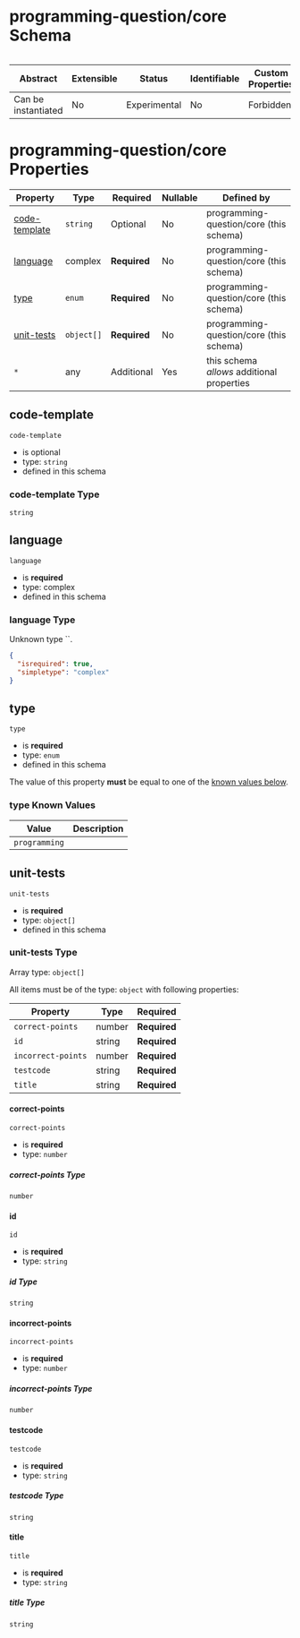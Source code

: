 # programming-question/core Schema

```

```

| Abstract            | Extensible | Status       | Identifiable | Custom Properties | Additional Properties | Defined In                                                           |
| ------------------- | ---------- | ------------ | ------------ | ----------------- | --------------------- | -------------------------------------------------------------------- |
| Can be instantiated | No         | Experimental | No           | Forbidden         | Permitted             | [programming-exercise.schema.json](programming-exercise.schema.json) |

# programming-question/core Properties

| Property                        | Type       | Required     | Nullable | Defined by                                 |
| ------------------------------- | ---------- | ------------ | -------- | ------------------------------------------ |
| [code-template](#code-template) | `string`   | Optional     | No       | programming-question/core (this schema)    |
| [language](#language)           | complex    | **Required** | No       | programming-question/core (this schema)    |
| [type](#type)                   | `enum`     | **Required** | No       | programming-question/core (this schema)    |
| [unit-tests](#unit-tests)       | `object[]` | **Required** | No       | programming-question/core (this schema)    |
| `*`                             | any        | Additional   | Yes      | this schema _allows_ additional properties |

## code-template

`code-template`

- is optional
- type: `string`
- defined in this schema

### code-template Type

`string`

## language

`language`

- is **required**
- type: complex
- defined in this schema

### language Type

Unknown type ``.

```json
{
  "isrequired": true,
  "simpletype": "complex"
}
```

## type

`type`

- is **required**
- type: `enum`
- defined in this schema

The value of this property **must** be equal to one of the [known values below](#type-known-values).

### type Known Values

| Value         | Description |
| ------------- | ----------- |
| `programming` |             |

## unit-tests

`unit-tests`

- is **required**
- type: `object[]`
- defined in this schema

### unit-tests Type

Array type: `object[]`

All items must be of the type: `object` with following properties:

| Property           | Type   | Required     |
| ------------------ | ------ | ------------ |
| `correct-points`   | number | **Required** |
| `id`               | string | **Required** |
| `incorrect-points` | number | **Required** |
| `testcode`         | string | **Required** |
| `title`            | string | **Required** |

#### correct-points

`correct-points`

- is **required**
- type: `number`

##### correct-points Type

`number`

#### id

`id`

- is **required**
- type: `string`

##### id Type

`string`

#### incorrect-points

`incorrect-points`

- is **required**
- type: `number`

##### incorrect-points Type

`number`

#### testcode

`testcode`

- is **required**
- type: `string`

##### testcode Type

`string`

#### title

`title`

- is **required**
- type: `string`

##### title Type

`string`
